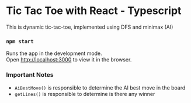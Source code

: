# Tic Tac Toe with React - Typescript

This is dynamic tic-tac-toe, implemented using DFS and minimax (AI)

### `npm start`

Runs the app in the development mode.\
Open [http://localhost:3000](http://localhost:3000) to view it in the browser.

### Important Notes
- `AiBestMove()` is responsible to determine the AI best move in the board
- `getLines()` is responsible to determine is there any winner 
